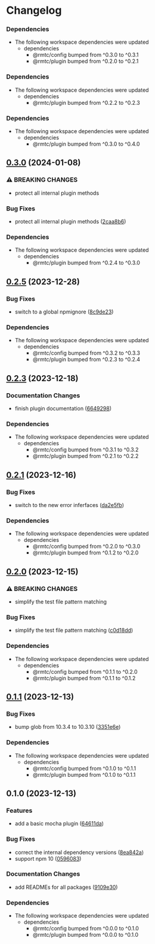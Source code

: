 # Changelog

### Dependencies

* The following workspace dependencies were updated
  * dependencies
    * @rmtc/config bumped from ^0.3.0 to ^0.3.1
    * @rmtc/plugin bumped from ^0.2.0 to ^0.2.1

### Dependencies

* The following workspace dependencies were updated
  * dependencies
    * @rmtc/plugin bumped from ^0.2.2 to ^0.2.3

### Dependencies

* The following workspace dependencies were updated
  * dependencies
    * @rmtc/plugin bumped from ^0.3.0 to ^0.4.0

## [0.3.0](https://github.com/rowanmanning/toolchain/compare/plugin-mocha-v0.2.5...plugin-mocha-v0.3.0) (2024-01-08)


### ⚠ BREAKING CHANGES

* protect all internal plugin methods

### Bug Fixes

* protect all internal plugin methods ([2caa8b6](https://github.com/rowanmanning/toolchain/commit/2caa8b6789ed519127bbf216c13e1f40ce7fc093))


### Dependencies

* The following workspace dependencies were updated
  * dependencies
    * @rmtc/plugin bumped from ^0.2.4 to ^0.3.0

## [0.2.5](https://github.com/rowanmanning/toolchain/compare/plugin-mocha-v0.2.4...plugin-mocha-v0.2.5) (2023-12-28)


### Bug Fixes

* switch to a global npmignore ([8c9de23](https://github.com/rowanmanning/toolchain/commit/8c9de2325e0783d1471cbd0f17a684d5eb301246))


### Dependencies

* The following workspace dependencies were updated
  * dependencies
    * @rmtc/config bumped from ^0.3.2 to ^0.3.3
    * @rmtc/plugin bumped from ^0.2.3 to ^0.2.4

## [0.2.3](https://github.com/rowanmanning/toolchain/compare/plugin-mocha-v0.2.2...plugin-mocha-v0.2.3) (2023-12-18)


### Documentation Changes

* finish plugin documentation ([6649298](https://github.com/rowanmanning/toolchain/commit/66492985257fa151576c904d881a3803b55aa863))


### Dependencies

* The following workspace dependencies were updated
  * dependencies
    * @rmtc/config bumped from ^0.3.1 to ^0.3.2
    * @rmtc/plugin bumped from ^0.2.1 to ^0.2.2

## [0.2.1](https://github.com/rowanmanning/toolchain/compare/plugin-mocha-v0.2.0...plugin-mocha-v0.2.1) (2023-12-16)


### Bug Fixes

* switch to the new error inferfaces ([da2e5fb](https://github.com/rowanmanning/toolchain/commit/da2e5fb17ba0b45d990d6eecbc2e63540aa2aa20))


### Dependencies

* The following workspace dependencies were updated
  * dependencies
    * @rmtc/config bumped from ^0.2.0 to ^0.3.0
    * @rmtc/plugin bumped from ^0.1.2 to ^0.2.0

## [0.2.0](https://github.com/rowanmanning/toolchain/compare/plugin-mocha-v0.1.1...plugin-mocha-v0.2.0) (2023-12-15)


### ⚠ BREAKING CHANGES

* simplify the test file pattern matching

### Bug Fixes

* simplify the test file pattern matching ([c0d18dd](https://github.com/rowanmanning/toolchain/commit/c0d18dd0bfab106ecd6d151d8d55709acea36bcd))


### Dependencies

* The following workspace dependencies were updated
  * dependencies
    * @rmtc/config bumped from ^0.1.1 to ^0.2.0
    * @rmtc/plugin bumped from ^0.1.1 to ^0.1.2

## [0.1.1](https://github.com/rowanmanning/toolchain/compare/plugin-mocha-v0.1.0...plugin-mocha-v0.1.1) (2023-12-13)


### Bug Fixes

* bump glob from 10.3.4 to 10.3.10 ([3351e6e](https://github.com/rowanmanning/toolchain/commit/3351e6e86e9e63fd294951bef90de6df6157414b))


### Dependencies

* The following workspace dependencies were updated
  * dependencies
    * @rmtc/config bumped from ^0.1.0 to ^0.1.1
    * @rmtc/plugin bumped from ^0.1.0 to ^0.1.1

## 0.1.0 (2023-12-13)


### Features

* add a basic mocha plugin ([64611da](https://github.com/rowanmanning/toolchain/commit/64611da7a75368a53ad73b38806409760304b0ac))


### Bug Fixes

* correct the internal dependency versions ([8ea842a](https://github.com/rowanmanning/toolchain/commit/8ea842a9ecb6bce2a075896b316c1108149b8f28))
* support npm 10 ([0596083](https://github.com/rowanmanning/toolchain/commit/05960837bbf1637f258a4080971b3f36364dc2cd))


### Documentation Changes

* add READMEs for all packages ([9109e30](https://github.com/rowanmanning/toolchain/commit/9109e304fb3b2d1a810e1fc948fef2b325be1099))


### Dependencies

* The following workspace dependencies were updated
  * dependencies
    * @rmtc/config bumped from ^0.0.0 to ^0.1.0
    * @rmtc/plugin bumped from ^0.0.0 to ^0.1.0
